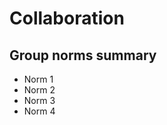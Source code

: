 # Collaboration

## Group norms summary
<!-- group norms summary -->

<!-- group norms list -->
- Norm 1
- Norm 2
- Norm 3
- Norm 4
